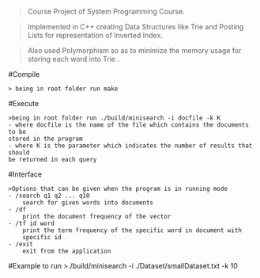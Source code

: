 >Course Project of System Programming Course.

>Implemented in C++ creating Data Structures like Trie and Posting Lists for
representation of Inverted Index.

>Also used Polymorphism so as to minimize the memory usage for storing each
word into Trie .

#Compile

    > being in root folder run make

#Execute

    >being in root folder run ./build/minisearch -i docfile -k K
    - where docfile is the name of the file which contains the documents to be
    stored in the program
    - where K is the parameter which indicates the number of results that should
    be returned in each query

#Interface

    >Options that can be given when the program is in running mode
    - /search q1 q2 ... q10
        search for given words into documents
    - /df
        print the document frequency of the vector
    - /tf id word
        print the term frequency of the specific word in document with
        specific id
    - /exit
        exit from the application

#Example to run
    >./build/minisearch -i ./Dataset/smallDataset.txt -k 10
